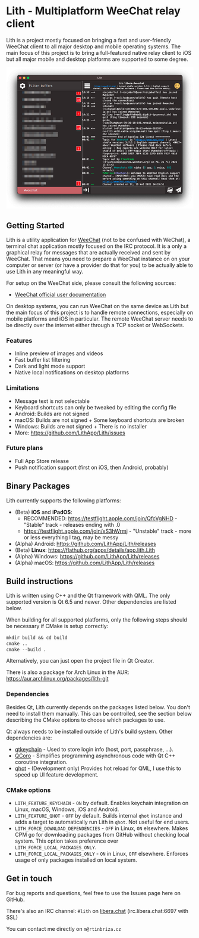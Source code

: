 Lith - Multiplatform WeeChat relay client
====

Lith is a project mostly focused on bringing a fast and user-friendly WeeChat client to all major desktop and mobile
operating systems. The main focus of this project is to bring a full-featured native relay client to iOS but all major
mobile and desktop platforms are supported to some degree.

![Lith in Linux](https://github.com/LithApp/LithApp.github.io/raw/main/assets/main.png)

## Getting Started

Lith is a utility application for [WeeChat](https://weechat.org) (not to be confused with WeChat), a terminal chat
application mostly focused on the IRC protocol. It is a only a graphical relay for messages that are actually received
and sent by WeeChat. That means you need to prepare a WeeChat instance on on your computer or server (or have a
provider do that for you) to be actually able to use Lith in any meaningful way.

For setup on the WeeChat side, please consult the following sources:
 - [WeeChat official user documentation](https://weechat.org/files/doc/stable/weechat_user.en.html#relay_plugin)

On desktop systems, you can run WeeChat on the same device as Lith but the main focus of this project is to handle
remote connections, especially on mobile platforms and iOS in particular. The remote WeeChat server needs to be
directly over the internet either through a TCP socket or WebSockets.

### Features

- Inline preview of images and videos
- Fast buffer list filtering
- Dark and light mode support
- Native local notifications on desktop platforms

### Limitations

- Message text is not selectable
- Keyboard shortcuts can only be tweaked by editing the config file
- Android: Builds are not signed
- macOS: Builds are not signed + Some keyboard shortcuts are broken
- Windows: Builds are not signed + There is no installer
- More: https://github.com/LithApp/Lith/issues

### Future plans

- Full App Store release
- Push notification support (first on iOS, then Android, probably)

## Binary Packages

Lith currently supports the following platforms:
 - (Beta) **iOS** and **iPadOS**:
    - RECOMMENDED: https://testflight.apple.com/join/QfcVgNHD - "Stable" track - releases ending with .0
    - https://testflight.apple.com/join/xS3hWrmj - "Unstable" track - more or less everything I tag, may be messy
 - (Alpha) Android: https://github.com/LithApp/Lith/releases
 - (Beta) **Linux**: https://flathub.org/apps/details/app.lith.Lith
 - (Alpha) Windows: https://github.com/LithApp/Lith/releases
 - (Alpha) macOS: https://github.com/LithApp/Lith/releases


## Build instructions

Lith is written using C++ and the Qt framework with QML. The only supported version is Qt 6.5 and newer. Other
dependencies are listed below.

When building for all supported platforms, only the following steps should be necessary if CMake is setup correctly:

```
mkdir build && cd build
cmake ..
cmake --build .
```

Alternatively, you can just open the project file in Qt Creator.

There is also a package for Arch Linux in the AUR: https://aur.archlinux.org/packages/lith-git

### Dependencies

Besides Qt, Lith currently depends on the packages listed below. You don't need to install them manually. This can be
controlled, see the section below describing the CMake options to choose which packages to use.

Qt always needs to be installed outside of Lith's build system. Other dependencies are:

- [qtkeychain](https://github.com/frankosterfeld/qtkeychain/) - Used to store login info (host, port, passphrase, ...).
- [QCoro](https://github.com/danvratil/qcoro) - Simplifies programming asynchronous code with Qt C++ coroutine
                                                integration.
- [qhot](https://github.com/patrickelectric/qhot) - (Development only) Provides hot reload for QML, I use this to speed
                                                     up UI feature development.

### CMake options

- `LITH_FEATURE_KEYCHAIN` - `ON` by default. Enables keychain integration on Linux, macOS, Windows, iOS and Android.
- `LITH_FEATURE_QHOT` - `OFF` by default. Builds internal `qhot` instance and adds a target to automatically run Lith
                        in `qhot`. Not useful for end users.
- `LITH_FORCE_DOWNLOAD_DEPENDENCIES` - `OFF` in Linux, `ON` elsewhere. Makes CPM go for downloading packages from
                                       GitHub without checking local system. This option takes preference over
                                       `LITH_FORCE_LOCAL_PACKAGES_ONLY`.
- `LITH_FORCE_LOCAL_PACKAGES_ONLY` - `ON` in Linux, `OFF` elsewhere. Enforces usage of only packages installed on local
                                     system.

## Get in touch

For bug reports and questions, feel free to use the Issues page here on GitHub.

There's also an IRC channel: `#lith` on [libera.chat](https://libera.chat) (irc.libera.chat:6697 with SSL)

You can contact me directly on `m@rtinbriza.cz`
